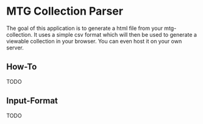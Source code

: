 # MTG Collection Parser

The goal of this application is to generate a html file from your mtg-collection. 
It uses a simple csv format which will then be used to generate a viewable collection in your browser.
You can even host it on your own server.

## How-To
TODO

## Input-Format
TODO

